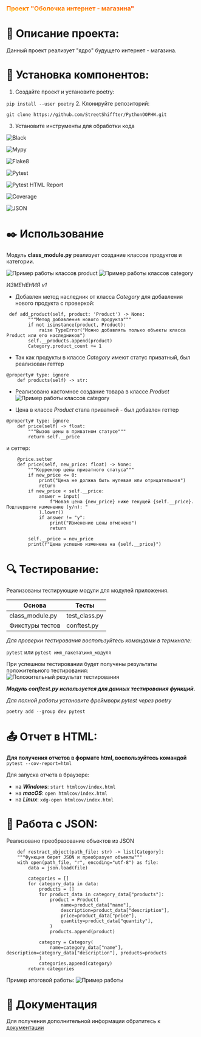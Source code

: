  
<h3 style="background: linear-gradient(1deg, gold, red); -webkit-background-clip: text; color: transparent;">
  Проект "Оболочка интернет - магазина"
</h3> 

# 🔖 Описание проекта:

Данный проект реализует "ядро" будущего интернет - магазина.


# 🔧 Установка компонентов:


1. Создайте проект и установите poetry:


```pip install --user poetry```
2. Клонируйте репозиторий:


```git clone https://github.com/StreetShiffter/PythonOOPHW.git```

3. Установите инструменты для обработки кода


![Black](https://img.shields.io/badge/black-000000?style=flat&logo=python&logoColor=white)

![Mypy](https://img.shields.io/badge/mypy-checked-blue.svg?logo=python&logoColor=green)

![Flake8](https://img.shields.io/badge/flake8-checked-blue.svg?logo=python&logoColor=blue)

![Pytest](https://img.shields.io/badge/pytest-0A9EDC?style=flat&logo=pytest&logoColor=orange)

![Pytest HTML Report](https://img.shields.io/badge/Pytest_HTML_Report-FF6600?style=flat&logo=pytest&logoColor=black)

![Coverage](https://img.shields.io/badge/coverage-100%25-brightgreen?logo=pytest)

![JSON](https://img.shields.io/badge/json-5E5C5C?logo=json&logoColor=red)

# ✒️ Использование

Модуль **class_module.py** реализует создание классов продуктов и категории.


![Пример работы классов product](./product.jpg)
![Пример работы классов category](./category.jpg)

*ИЗМЕНЕНИЯ v1*

- Добавлен метод наследник от класса *Category* для добавления нового продукта с проверкой:
```
 def add_product(self, product: 'Product') -> None:
        """Метод добавления нового продукта"""
        if not isinstance(product, Product):
            raise TypeError("Можно добавлять только объекты класса Product или его наследников")
        self.__products.append(product)
        Category.product_count += 1
```
- Так как продукты в классе *Category* имеют статус приватный, был реализован геттер
```
@property# type: ignore
    def products(self) -> str:
```
- Реализовано кастомное создание товара в классе *Product*
![Пример работы классов category](./class_metod_product.jpg)

- Цена в классе *Product* стала приватной - был добавлен геттер
```
@property# type: ignore
    def price(self) -> float:
        """Вызов цены в приватном статусе"""
        return self.__price
```
 и сеттер:
```
    @price.setter
    def price(self, new_price: float) -> None:
        """Корректор цены приватного статуса"""
        if new_price <= 0:
            print("Цена не должна быть нулевая или отрицательная")
            return
        if new_price < self.__price:
            answer = input(
                f"Новая цена {new_price} ниже текущей {self.__price}. Подтвердите изменение (y/n): "
            ).lower()
            if answer != "y":
                print("Изменение цены отменено")
                return

        self.__price = new_price
        print(f"Цена успешно изменена на {self.__price}")
```
 
# 🔍 Тестирование:
Реализованы тестирующие модули для модулей приложения.

| Основа          | Тесты         |
|-----------------|---------------|
| class_module.py | test_class.py |
| Фикстуры тестов | conftest.py   |
 

*Для проверки тестирования воспользуйтесь командами в терминале:* 

`pytest`
или
`pytest имя_пакета\имя_модуля`

При успешном тестировании будет получены результаты положительного тестирования:
![Положительный результат тестирования](./test_complete.jpg)

***Модуль conftest.py используется для данных тестирования функций.***

*Для полной работы установите фреймворк pytest через poetry*

`poetry add --group dev pytest`

# 📤 Отчет в HTML:

**Для получения отчетов в формате html, воспользуйтесь командой**
`pytest --cov-report=html`

Для запуска отчета в браузере:
- на ***Windows***: `start htmlcov/index.html`
- на ***macOS***: `open htmlcov/index.html`
- на ***Linux***: `xdg-open htmlcov/index.html`


# 📂 Работа с JSON:
Реализовано преобразование объектов из JSON
````
    def restract_object(path_file: str) -> list[Category]:
    """Функция берет JSON и преобразует объекты"""
    with open(path_file, "r", encoding="utf-8") as file:
        data = json.load(file)

        categories = []
        for category_data in data:
            products = []
            for product_data in category_data["products"]:
                product = Product(
                    name=product_data["name"],
                    description=product_data["description"],
                    price=product_data["price"],
                    quantity=product_data["quantity"],
                )
                products.append(product)

            category = Category(
                name=category_data["name"], description=category_data["description"], products=products
            )
            categories.append(category)
        return categories
````
Пример итоговой работы:
![Пример работы](./json_answer.jpg)

# 📝 Документация 

Для получения дополнительной информации обратитесь к [документации](README.md)
